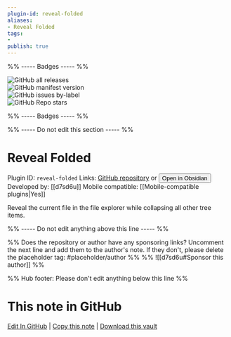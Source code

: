 ```yaml
---
plugin-id: reveal-folded
aliases:
- Reveal Folded
tags: 
- 
publish: true
---
```


%% ----- Badges ----- %%

![GitHub all releases](https://img.shields.io/github/downloads/d7sd6u/obsidian-reveal-folded/total?color=573E7A&logo=github&style=for-the-badge)   
![GitHub manifest version](https://img.shields.io/github/manifest-json/v/d7sd6u/obsidian-reveal-folded?color=573E7A&logo=github&style=for-the-badge)   
![GitHub issues by-label](https://img.shields.io/github/issues/d7sd6u/obsidian-reveal-folded/help%20wanted?color=573E7A&logo=github&style=for-the-badge)   
![GitHub Repo stars](https://img.shields.io/github/stars/d7sd6u/obsidian-reveal-folded?color=573E7A&logo=github&style=for-the-badge)

%% ----- Badges ----- %%

%% ----- Do not edit this section ----- %%

# Reveal Folded

Plugin ID: `reveal-folded`
Links: [GitHub repository](https://github.com/d7sd6u/obsidian-reveal-folded) or [<button id=HH>Open in Obsidian</button>](obsidian://show-plugin?id=reveal-folded)
Developed by: [[d7sd6u]]
Mobile compatible: [[Mobile-compatible plugins|Yes]]

Reveal the current file in the file explorer while collapsing all other tree items.

%% ----- Do not edit anything above this line ----- %% 

%% Does the repository or author have any sponsoring links? Uncomment the next line and add them to the author's note. If they don't, please delete the placeholder tag: #placeholder/author %%
%% ![[d7sd6u#Sponsor this author]] %%

%% Hub footer: Please don't edit anything below this line %%

# This note in GitHub

<span class="git-footer">[Edit In GitHub](https://github.dev/obsidian-community/obsidian-hub/blob/main/02%20-%20Community%20Expansions/02.05%20All%20Community%20Expansions/Plugins/reveal-folded.md "git-hub-edit-note") | [Copy this note](https://raw.githubusercontent.com/obsidian-community/obsidian-hub/main/02%20-%20Community%20Expansions/02.05%20All%20Community%20Expansions/Plugins/reveal-folded.md "git-hub-copy-note") | [Download this vault](https://github.com/obsidian-community/obsidian-hub/archive/refs/heads/main.zip "git-hub-download-vault") </span>
